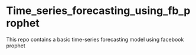 # Time_series_forecasting_using_fb_prophet
This repo contains a basic time-series forecasting model using facebook prophet
